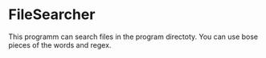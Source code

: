 # FileSearcher
This programm can search files in the program directoty. You can use bose pieces of the words and regex.
